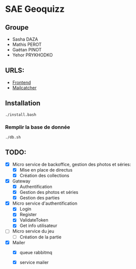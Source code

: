 # SAE Geoquizz
## Groupe
- Sasha DAZA
- Mathis PEROT
- Gaëtan PINOT
- Yehor PRYKHODKO

## URLS:
- [Frontend](http://docketu.iutnc.univ-lorraine.fr:12100)
- [Mailcatcher](http://docketu.iutnc.univ-lorraine.fr:12107)

## Installation

`./install.bash`

### Remplir la base de donnée

`./db.sh`


## TODO:
- [x] Micro service de backoffice, gestion des photos et séries:
	- [x] Mise en place de directus
	- [x] Création des collections
- [x] Gateway
	- [x] Authentification
	- [x] Gestion des photos et séries
	- [x] Gestion des parties
- [x] Micro service d'authentification
	- [x] Login
	- [x] Register
	- [x] ValidateToken
	- [x] Get info utilisateur
- [ ] Micro service du jeu	
	- [ ] Création de la partie
- [x] Mailer
	- [x] queue rabbitmq
	- [x] service mailer


